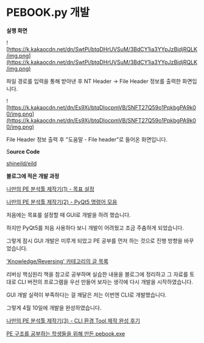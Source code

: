 # PEBOOK.py 개발

**실행 화면**

![https://k.kakaocdn.net/dn/SwtPi/btqDHrUVSuM/3BdCY1ia3YYpJzBidjRQLK/img.png](https://k.kakaocdn.net/dn/SwtPi/btqDHrUVSuM/3BdCY1ia3YYpJzBidjRQLK/img.png)

파일 경로를 입력을 통해 받아낸 후 NT Header → File Header 정보를 출력한 화면입니다.

![https://k.kakaocdn.net/dn/Es9Xj/btqDIocpmVB/SNFT27Q59o1PpkbgPA9k00/img.png](https://k.kakaocdn.net/dn/Es9Xj/btqDIocpmVB/SNFT27Q59o1PpkbgPA9k00/img.png)

File Header 정보 출력 후 "도움말 - File header"로 들어온 화면입니다.

S**ource Code**

[shineild/eild](https://github.com/shineild/eild/blob/master/tool/pebook.py)

**블로그에 적은 개발 과정**

[나만의 PE 분석툴 제작기(1) - 목표 설정](https://shineild-security.tistory.com/37?category=1042860)

[나만의 PE 분석툴 제작기(2) - PyQt5 명령어 모음](https://shineild-security.tistory.com/44?category=1042860)

처음에는 목표를 설정할 때 GUI로 개발을 하려 했습니다.

하지만 PyQt5를 처음 사용하다 보니 개발이 어려웠고 조금 주춤하게 되었습니다.

그렇게 잠시 GUI 개발은 미루게 되었고 PE 공부를 먼저 하는 것으로 진행 방향을 바꾸었습니다.

['Knowledge/Reversing' 카테고리의 글 목록](https://shineild-security.tistory.com/category/Knowledge/Reversing)

리버싱 핵심원리 책을 참고로 공부하며 실습한 내용을 블로그에 정리하고 그 자료를 토대로 CLI 버전의 프로그램을 우선 만들어 보자는 생각에 다시 개발을 시작하였습니다.

GUI 개발 실력이 부족하다는 걸 깨달은 저는 이번엔 CLI로 개발했습니다.

그렇게 4월 10일에 개발을 완성하였습니다.

[나만의 PE 분석툴 제작기(3) - CLI 환경 Tool 제작 완성 후기](https://shineild-security.tistory.com/118?category=1042860)

[PE 구조를 공부하는 학생들을 위해 만든 pebook.exe](https://shineild-security.tistory.com/121?category=1042860)
